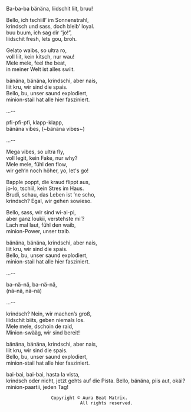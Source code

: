 Ba-ba-ba bänäna, liidschit liit, bruu!  

Bello, ich tschiill’ im Sonnenstrahl,  
krindsch und sass, doch bleib’ loyal.  
buu buum, ich sag dir “jo!”,  
liidschit fresh, lets gou, broh.  

Gelato waibs, so ultra ro,  
voll liit, kein kitsch, nur wau!  
Mele mele, feel the beat,  
in meiner Welt ist alles swiit.  

bänäna, bänäna, krindschi, aber nais,  
liit kru, wir sind die spais.  
Bello, bu, unser saund explodiert,  
minion-stail hat alle hier fasziniert.  

...--

pfi-pfi-pfi, klapp-klapp,  
bänäna vibes, (~bänäna vibes~)

...--

Mega vibes, so ultra fly,  
voll legit, kein Fake, nur why?  
Mele mele, fühl den flow,  
wir geh’n noch höher, yo, let's go!  

Bapple poppt, die kraud flippt aus,  
jo-lo, tschiil, kein Stres im Haus.  
Brudi, schau, das Leben ist ’ne scho,  
krindsch? Egal, wir gehen sowieso.  

Bello, sass, wir sind wi-ai-pi,  
aber ganz loukii, verstehste mi’?  
Lach mal laut, fühl den waib,  
minion-Power, unser traib.  

bänäna, bänäna, krindschi, aber nais,  
liit kru, wir sind die spais.  
Bello, bu, unser saund explodiert,  
minion-stail hat alle hier fasziniert.  

...--

ba–nä–nä, ba–nä–nä,  
(nä–nä, nä–nä)

...--

krindsch? Nein, wir machen’s groß,  
liidschit biits, geben niemals los.  
Mele mele, dschoin de raid,  
Minion-swääg, wir sind bereit!  


bänäna, bänäna, krindschi, aber nais,  
liit kru, wir sind die spais.  
Bello, bu, unser saund explodiert,  
minion-stail hat alle hier fasziniert.  

bai-bai, bai-bai, hasta la vista,  
krindsch oder nicht, jetzt gehts auf die Pista.
Bello, bänäna, piis aut, okäi?  
minion-paartii, jeden Tag!  


~~~~~~~~~~~~~~~~~~~~~~~~~~~~~~~~~~~~~~~~~~~~~~~
                 Copyright © Aura Beat Matrix. 
                            All rights reserved.
~~~~~~~~~~~~~~~~~~~~~~~~~~~~~~~~~~~~~~~~~~~~~~~
